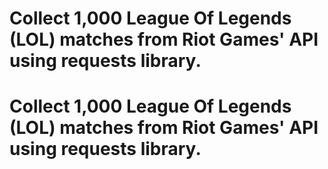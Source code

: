 # Collect 1,000 League Of Legends (LOL) matches from Riot Games' API using requests library.
# Collect 1,000 League Of Legends (LOL) matches from Riot Games' API using requests library.
